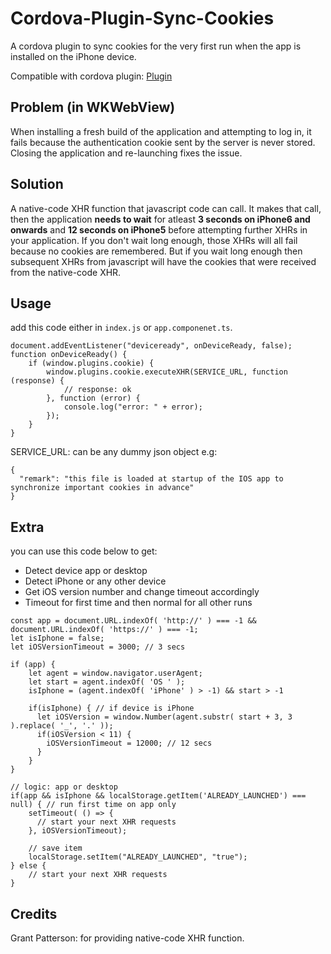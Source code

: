 # Cordova-Plugin-Sync-Cookies
A cordova plugin to sync cookies for the very first run when the app is installed on the iPhone device.

Compatible with cordova plugin: [Plugin](https://github.com/apache/cordova-plugin-wkwebview-engine)

## Problem (in WKWebView)
When installing a fresh build of the application and attempting to log in, it fails because the authentication cookie sent by the server is never stored. Closing the application and re-launching fixes the issue.

## Solution
A native-code XHR function that javascript code can call. It makes that call, then the application **needs to wait** for atleast **3 seconds on iPhone6 and onwards** and **12 seconds on iPhone5** before attempting further XHRs in your application. If you don't wait long enough, those XHRs will all fail because no cookies are remembered. But if you wait long enough then subsequent XHRs from javascript will have the cookies that were received from the native-code XHR.

## Usage
add this code either in `index.js` or `app.componenet.ts`.

```
document.addEventListener("deviceready", onDeviceReady, false);
function onDeviceReady() {
	if (window.plugins.cookie) {
		window.plugins.cookie.executeXHR(SERVICE_URL, function (response) {
			// response: ok
		}, function (error) {
			console.log("error: " + error);
		});
	}
}
```

SERVICE_URL: can be any dummy json object e.g:
```
{
  "remark": "this file is loaded at startup of the IOS app to synchronize important cookies in advance"
}
```

## Extra
you can use this code below to get:
- Detect device app or desktop
- Detect iPhone or any other device
- Get iOS version number and change timeout accordingly
- Timeout for first time and then normal for all other runs

```
const app = document.URL.indexOf( 'http://' ) === -1 && document.URL.indexOf( 'https://' ) === -1;
let isIphone = false;
let iOSVersionTimeout = 3000; // 3 secs

if (app) {
	let agent = window.navigator.userAgent;
	let start = agent.indexOf( 'OS ' );
	isIphone = (agent.indexOf( 'iPhone' ) > -1) && start > -1 

	if(isIphone) { // if device is iPhone
	  let iOSVersion = window.Number(agent.substr( start + 3, 3 ).replace( '_', '.' ));
	  if(iOSVersion < 11) {
	    iOSVersionTimeout = 12000; // 12 secs
	  }
	}
}

// logic: app or desktop
if(app && isIphone && localStorage.getItem('ALREADY_LAUNCHED') === null) { // run first time on app only
	setTimeout( () => {
	  // start your next XHR requests
	}, iOSVersionTimeout);

	// save item
	localStorage.setItem("ALREADY_LAUNCHED", "true");
} else {
	// start your next XHR requests
}
```

## Credits
Grant Patterson: for providing native-code XHR function.
